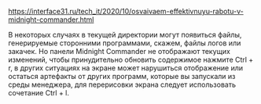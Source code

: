 https://interface31.ru/tech_it/2020/10/osvaivaem-effektivnuyu-rabotu-v-midnight-commander.html

В некоторых случаях в текущей директории могут появиться файлы, генерируемые сторонними программами, скажем, файлы логов или закачек. Но панели Midnight Commander не отображают текущих изменений, чтобы принудительно обновить содержимое нажмите
Ctrl + r, в других ситуациях на экране может нарушиться отображение или остаться артефакты от других программ, которые вы запускали из среды менеджера, для перерисовки экрана следует использовать сочетание Ctrl + l.
